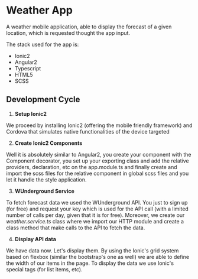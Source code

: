 # **Weather App**

A weather mobile application, able to display the forecast of a given location, which is requested thought the app input.

The stack used for the app is:

* Ionic2
* Angular2
* Typescript
* HTML5
* SCSS

## **Development Cycle**

1. **Setup Ionic2**

We proceed by installing Ionic2 (offering the mobile friendly framework) and Cordova that simulates native functionalities of the device targeted

2. **Create Ionic2 Components**

Well it is absolutely similar to Angular2, you create your component with the Component decorator, you set up your exporting class and add the relative providers, declaration, etc on the app.module.ts and finally create and import the scss files for the relative component in global scss files and you let it handle the style application.

3. **WUnderground Service**

To fetch forecast data we used the WUnderground API. You just to sign up (for free) and request your key which is used for the API call (with a limited number of calls per day, given that it is for free). Moreover, we create our *weather.service.ts* class where we import our HTTP module and create a class method that make calls to the API to fetch the data.

4. **Display API data**

We have data now. Let's display them. By using the Ionic's grid system based on flexbox (similar the bootstrap's one as well) we are able to define the width of our items in the page. To display the data we use Ionic's special tags (for list items, etc).
